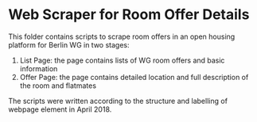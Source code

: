 # Web Scraper for Room Offer Details
This folder contains scripts to scrape room offers in an open housing platform for Berlin WG in two stages:

1. List Page: the page contains lists of WG room offers and basic information
2. Offer Page: the page contains detailed location and full description of the room and flatmates

The scripts were written according to the structure and labelling of webpage element in April 2018.
